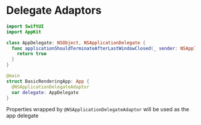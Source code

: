 # Delegate Adaptors

```swift
import SwiftUI
import AppKit

class AppDelegate: NSObject, NSApplicationDelegate {
  func applicationShouldTerminateAfterLastWindowClosed(_ sender: NSApplication) -> Bool {
    return true
  }
}

@main
struct BasicRenderingApp: App {
  @NSApplicationDelegateAdaptor
  var delegate: AppDelegate
}
```

Properties wrapped by `@NSApplicationDelegateAdaptor` will be used as the app
delegate
